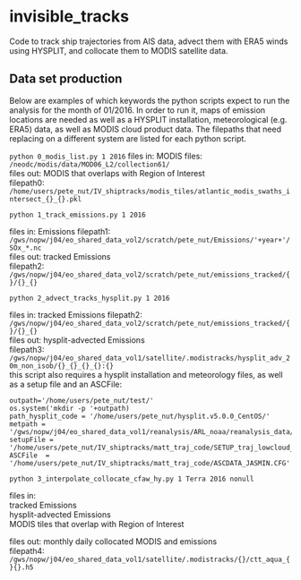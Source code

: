 # invisible_tracks

Code to track ship trajectories from AIS data, advect them with ERA5 winds using HYSPLIT, and collocate them to MODIS satellite data.

## Data set production
Below are examples of which keywords the python scripts expect to run the analysis for the month of 01/2016. 
In order to run it, maps of emission locations are needed as well as a HYSPLIT installation, meteorological (e.g. ERA5) data, as well as MODIS cloud product data. The filepaths that need replacing on a different system are listed for each python script.  

`python 0_modis_list.py 1 2016`
files in: MODIS files: `/neodc/modis/data/MOD06_L2/collection61/`\
files out: MODIS that overlaps with Region of Interest\
filepath0: `/home/users/pete_nut/IV_shiptracks/modis_tiles/atlantic_modis_swaths_intersect_{}_{}.pkl`

`python 1_track_emissions.py 1 2016`

files in: Emissions
filepath1: `/gws/nopw/j04/eo_shared_data_vol2/scratch/pete_nut/Emissions/'+year+'/SOx_*.nc`\
files out: tracked Emissions\
filepath2: `/gws/nopw/j04/eo_shared_data_vol2/scratch/pete_nut/emissions_tracked/{}/{}_{}`

`python 2_advect_tracks_hysplit.py 1 2016`

files in: tracked Emissions
filepath2: `/gws/nopw/j04/eo_shared_data_vol2/scratch/pete_nut/emissions_tracked/{}/{}_{}`\
files out: hysplit-advected Emissions\
filepath3: `/gws/nopw/j04/eo_shared_data_vol1/satellite/.modistracks/hysplit_adv_20m_non_isob/{}_{}_{}_{}:{}`\
this script also requires a hysplit installation and meteorology files, as well as a setup file and an ASCFile:

    outpath='/home/users/pete_nut/test/'
    os.system('mkdir -p '+outpath)
    path_hysplit_code = '/home/users/pete_nut/hysplit.v5.0.0_CentOS/'
    metpath = '/gws/nopw/j04/eo_shared_data_vol1/reanalysis/ARL_noaa/reanalysis_data/ERA5/'
    setupFile = '/home/users/pete_nut/IV_shiptracks/matt_traj_code/SETUP_traj_lowcloud_15min.CFG'
    ASCFile  = '/home/users/pete_nut/IV_shiptracks/matt_traj_code/ASCDATA_JASMIN.CFG'

`python 3_interpolate_collocate_cfaw_hy.py 1 Terra 2016 nonull`

files in:\
tracked Emissions\
hysplit-advected Emissions\
MODIS tiles that overlap with Region of Interest

files out: monthly daily collocated MODIS and emissions\
filepath4: `/gws/nopw/j04/eo_shared_data_vol1/satellite/.modistracks/{}/ctt_aqua_{}{}.h5`





